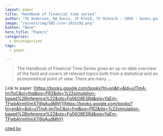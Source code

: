 ```yaml
---
layout: paper
title: "Handbook of financial time series"
author: "TG Andersen, RA Davis, JP Kreiß, TV Mikosch - 2009 - books.google.com"
image: "/assets/img/SBI-icon-192x192.png"
bibtex: "None"
hero_title: "Papers"
categories:
  - Uncategorized
tags:
  - paper

---
```

>The Handbook of Financial Time Series gives an up-to-date overview of the field and covers all relevant topics both from a statistical and an econometrical point of view. There are many …

Link to paper: [https://books.google.com/books?hl=en&lr=&id=u1TmA-lm7loC&oi=fnd&pg=PR2&dq=%22simulation-based%2Binference%22&ots=Fg56O8ESRd&sig=YaEm-TFwbAlrmlVmX7i9qAudMhY](https://books.google.com/books?hl=en&lr=&id=u1TmA-lm7loC&oi=fnd&pg=PR2&dq=%22simulation-based%2Binference%22&ots=Fg56O8ESRd&sig=YaEm-TFwbAlrmlVmX7i9qAudMhY)

[cited by](https://scholar.google.com/scholar?cites=7906812793426254751&as_sdt=2005&sciodt=0,5&hl=en&num=20)
